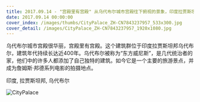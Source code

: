 ```yaml
---
title: 2017.09.14 - "宫殿里有宫殿" 从乌代布尔城市宫殿往下俯视的景象，印度拉贾斯坦邦乌代布尔 (© Matthias Graben/Getty Images)
date: 2017.09.14 00:00:00
cover_index: /images/thumbs/CityPalace_ZH-CN7843237957_533x300.jpg
cover_detail: /images/CityPalace_ZH-CN7843237957_1920x1080.jpg
---
```


乌代布尔城市宫殿很华丽，宫殿里有宫殿。这个建筑群位于印度拉贾斯坦邦乌代布尔，建筑年代持续长达近400年。乌代布尔被称为“东方威尼斯”，是几代统治者的家，他们中的许多人都添加了自己独特的建筑。如今它是一个主要的旅游景点，并成为詹姆斯·邦德系列电影的拍摄地点。

印度, 拉贾斯坦邦, 乌代布尔

![CityPalace](/images/CityPalace_ZH-CN7843237957_1920x1080.jpg)
